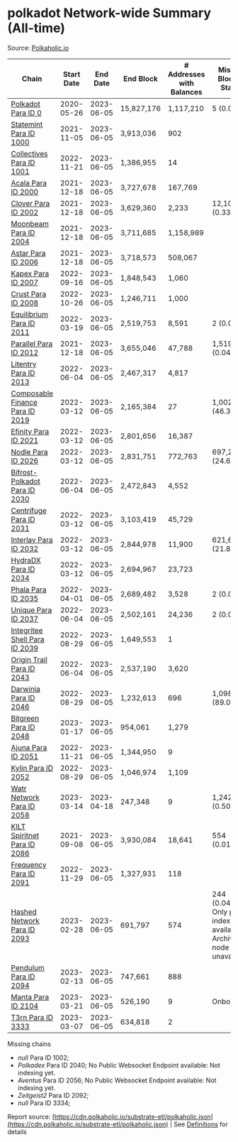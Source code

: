 # polkadot Network-wide Summary (All-time)

Source: [Polkaholic.io](https://polkaholic.io)


| Chain            | Start Date | End Date | End Block | # Addresses with Balances | Missing Blocks / Status |
| ---------------- | ---------- | ---------| --------- | ------------------------- | ----------------------- |
| [Polkadot Para ID 0](/polkadot/0-polkadot) | 2020-05-26 | 2023-06-05 | 15,827,176 |  1,117,210 | 5 (0.00%)  |
| [Statemint Para ID 1000](/polkadot/1000-statemint) | 2021-11-05 | 2023-06-05 | 3,913,036 |  902 |    |
| [Collectives Para ID 1001](/polkadot/1001-collectives) | 2022-11-21 | 2023-06-05 | 1,386,955 |  14 |    |
| [Acala Para ID 2000](/polkadot/2000-acala) | 2021-12-18 | 2023-06-05 | 3,727,678 |  167,769 |    |
| [Clover Para ID 2002](/polkadot/2002-clover) | 2021-12-18 | 2023-06-05 | 3,629,360 |  2,233 | 12,106 (0.33%)  |
| [Moonbeam Para ID 2004](/polkadot/2004-moonbeam) | 2021-12-18 | 2023-06-05 | 3,711,685 |  1,158,989 |    |
| [Astar Para ID 2006](/polkadot/2006-astar) | 2021-12-18 | 2023-06-05 | 3,718,573 |  508,067 |    |
| [Kapex Para ID 2007](/polkadot/2007-kapex) | 2022-09-16 | 2023-06-05 | 1,848,543 |  1,060 |    |
| [Crust Para ID 2008](/polkadot/2008-crust) | 2022-10-26 | 2023-06-05 | 1,246,711 |  1,000 |    |
| [Equilibrium Para ID 2011](/polkadot/2011-equilibrium) | 2022-03-19 | 2023-06-05 | 2,519,753 |  8,591 | 2 (0.00%)  |
| [Parallel Para ID 2012](/polkadot/2012-parallel) | 2021-12-18 | 2023-06-05 | 3,655,046 |  47,788 | 1,519 (0.04%)  |
| [Litentry Para ID 2013](/polkadot/2013-litentry) | 2022-06-04 | 2023-06-05 | 2,467,317 |  4,817 |    |
| [Composable Finance Para ID 2019](/polkadot/2019-composable) | 2022-03-12 | 2023-06-05 | 2,165,384 |  27 | 1,002,643 (46.30%)  |
| [Efinity Para ID 2021](/polkadot/2021-efinity) | 2022-03-12 | 2023-06-05 | 2,801,656 |  16,387 |    |
| [Nodle Para ID 2026](/polkadot/2026-nodle) | 2022-03-12 | 2023-06-05 | 2,831,751 |  772,763 | 697,249 (24.62%)  |
| [Bifrost-Polkadot Para ID 2030](/polkadot/2030-bifrost-dot) | 2022-06-04 | 2023-06-05 | 2,472,843 |  4,552 |    |
| [Centrifuge Para ID 2031](/polkadot/2031-centrifuge) | 2022-03-12 | 2023-06-05 | 3,103,419 |  45,729 |    |
| [Interlay Para ID 2032](/polkadot/2032-interlay) | 2022-03-12 | 2023-06-05 | 2,844,978 |  11,900 | 621,626 (21.85%)  |
| [HydraDX Para ID 2034](/polkadot/2034-hydradx) | 2022-03-12 | 2023-06-05 | 2,694,967 |  23,723 |    |
| [Phala Para ID 2035](/polkadot/2035-phala) | 2022-04-01 | 2023-06-05 | 2,689,482 |  3,528 | 2 (0.00%)  |
| [Unique Para ID 2037](/polkadot/2037-unique) | 2022-06-04 | 2023-06-05 | 2,502,161 |  24,236 | 2 (0.00%)  |
| [Integritee Shell Para ID 2039](/polkadot/2039-integritee-shell) | 2022-08-29 | 2023-06-05 | 1,649,553 |  1 |    |
| [Origin Trail Para ID 2043](/polkadot/2043-origintrail) | 2022-06-04 | 2023-06-05 | 2,537,190 |  3,620 |    |
| [Darwinia Para ID 2046](/polkadot/2046-darwinia) | 2022-08-29 | 2023-06-05 | 1,232,613 |  696 | 1,098,150 (89.09%)  |
| [Bitgreen Para ID 2048](/polkadot/2048-bitgreen) | 2023-01-17 | 2023-06-05 | 954,061 |  1,279 |    |
| [Ajuna Para ID 2051](/polkadot/2051-ajuna) | 2022-11-21 | 2023-06-05 | 1,344,950 |  9 |    |
| [Kylin Para ID 2052](/polkadot/2052-kylin) | 2022-08-29 | 2023-06-05 | 1,046,974 |  1,109 |    |
| [Watr Network Para ID 2058](/polkadot/2058-watr) | 2023-03-14 | 2023-04-18 | 247,348 |  9 | 1,242 (0.50%)  |
| [KILT Spiritnet Para ID 2086](/polkadot/2086-kilt) | 2021-09-08 | 2023-06-05 | 3,930,084 |  18,641 | 554 (0.01%)  |
| [Frequency Para ID 2091](/polkadot/2091-frequency) | 2022-11-29 | 2023-06-05 | 1,327,931 |  118 |    |
| [Hashed Network Para ID 2093](/polkadot/2093-hashed) | 2023-02-28 | 2023-06-05 | 691,797 |  574 | 244 (0.04%) Only partial index available: Archive node unavailable |
| [Pendulum Para ID 2094](/polkadot/2094-pendulum) | 2023-02-13 | 2023-06-05 | 747,661 |  888 |    |
| [Manta Para ID 2104](/polkadot/2104-manta) | 2023-03-21 | 2023-06-05 | 526,190 |  9 |   Onboarding |
| [T3rn Para ID 3333](/polkadot/3333-t3rn) | 2023-03-07 | 2023-06-05 | 634,818 |  2 |    |

Missing chains


* *null* Para ID 1002; 
* *Polkadex* Para ID 2040; No Public Websocket Endpoint available: Not indexing yet.
* *Aventus* Para ID 2056; No Public Websocket Endpoint available: Not indexing yet.
* *Zeitgeist2* Para ID 2092; 
* *null* Para ID 3334; 

Report source: [https://cdn.polkaholic.io/substrate-etl/polkaholic.json](https://cdn.polkaholic.io/substrate-etl/polkaholic.json) | See [Definitions](/DEFINITIONS.md) for details
